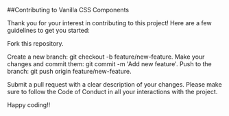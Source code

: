 ##Contributing to Vanilla CSS Components

Thank you for your interest in contributing to this project! Here are a few guidelines to get you started:

Fork this repository.

Create a new branch:
git checkout -b feature/new-feature.
Make your changes and commit them:
git commit -m 'Add new feature'.
Push to the branch:
git push origin feature/new-feature.

Submit a pull request with a clear description of your changes.
Please make sure to follow the Code of Conduct in all your interactions with the project.

Happy coding!!
